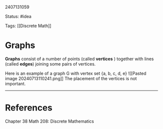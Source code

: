 2407131059

Status: #idea

Tags: [[Discrete Math]]

# Graphs

**Graphs** consist of a number of points (called **vertices** ) together with lines (called **edges**) joining some pairs of vertices. 

Here is an example of a graph G with vertex set {a, b, c, d, e}
![[Pasted image 20240713110241.png]]
The placement of the vertices is not important.

---
# References

Chapter 38 Math 208: Discrete Mathematics